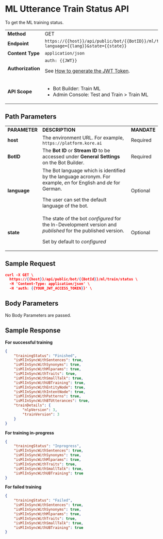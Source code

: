 
# ML Utterance Train Status API

To get the ML training status.


<table>
  <tr>
   <td><strong>Method</strong>
   </td>
   <td>GET
   </td>
  </tr>
  <tr>
   <td><strong>Endpoint</strong>
   </td>
   <td><code>https://{{host}}/api/public/bot/{{BotID}}/ml/train/status?language={{lang}}&state={{state}}</code>
   </td>
  </tr>
  <tr>
   <td><strong>Content Type</strong>
   </td>
   <td><code>application/json</code>
   </td>
  </tr>
  <tr>
   <td><strong>Authorization</strong>
   </td>
   <td><code>auth: {{JWT}}</code>
<p>
See <a href="../api-introduction/#generating-the-jwt-token">How to generate the JWT Token</a>.
   </td>
  </tr>
  <tr>
   <td><strong>API Scope</strong>
   </td>
   <td>
<ul>

<li>Bot Builder: Train ML

<li>Admin Console: Test and Train > Train ML
</li>
</ul>
   </td>
  </tr>
</table>


## Path Parameters


<table>
  <tr>
   <td><strong>PARAMETER</strong>
   </td>
   <td><strong>DESCRIPTION</strong>
   </td>
   <td><strong>MANDATE</strong>
   </td>
  </tr>
  <tr>
   <td><strong>host</strong>
   </td>
   <td>The environment URL. For example, <code>https://platform.kore.ai</code>
   </td>
   <td>Required
   </td>
  </tr>
  <tr>
   <td><strong>BotID</strong>
   </td>
   <td>The <strong>Bot ID</strong> or <strong>Stream ID</strong> to be accessed under <strong>General Settings</strong> on the Bot Builder.
   </td>
   <td>Required
   </td>
  </tr>
  <tr>
   <td><strong>language</strong>
   </td>
   <td>The Bot language which is identified by the language acronym. For example, <em>en</em> for English and <em>de</em> for German.
<p>
The user can set the default language of the bot.
   </td>
   <td>Optional
   </td>
  </tr>
  <tr>
   <td><strong>state</strong>
   </td>
   <td>The state of the bot <em>configured</em> for the In-Development version and <em>published</em> for the published version.
<p>
Set by default to <em>configured</em>
   </td>
   <td>Optional
   </td>
  </tr>
</table>


 


## Sample Request


```json
curl -X GET \
  https://{{host}}/api/public/bot/{{BotId}}/ml/train/status \
  -H 'Content-Type: application/json' \
  -H 'auth: {{YOUR_JWT_ACCESS_TOKEN}}' \
```

## Body Parameters

No Body Parameters are passed.


## Sample Response

**For successful training**


```json
{
    "trainingStatus": "Finished",
    "isMlInSyncWithSentences": true,
    "isMlInSyncWithSynonyms": true,
    "isMlInSyncWithMlparams": true,
    "isMlInSyncWithTraits": true,
    "isMlInSyncWithSmallTalk": true,
    "isMlInSyncWithUBTraining": true,
    "isMlInSyncWithEntityNode": true,
    "isMlInSyncWithIntentNode": true,
    "isMlInSyncWithPatterns": true,
    "isMlInSyncWithBTUtterances": true,
    "trainDetails": {
        "nlpVersion": 3,
        "trainVersion": 3
    }
}
```


**For training in-progress**


```json
{
    "trainingStatus": "Inprogress",
    "isMlInSyncWithSentences": true,
    "isMlInSyncWithSynonyms": true,
    "isMlInSyncWithMlparams": true,
    "isMlInSyncWithTraits": true,
    "isMlInSyncWithSmallTalk": true,
    "isMlInSyncWithUBTraining": true
}
```


**For failed training**


```json
{
    "trainingStatus": "Failed",
    "isMlInSyncWithSentences": true,
    "isMlInSyncWithSynonyms": true,
    "isMlInSyncWithMlparams": true,
    "isMlInSyncWithTraits": true,
    "isMlInSyncWithSmallTalk": true,
    "isMlInSyncWithUBTraining": true
}
```